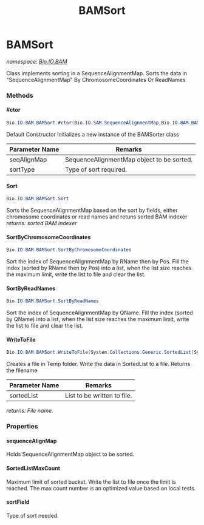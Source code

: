 ﻿---
title: BAMSort
---

# BAMSort
_namespace: [Bio.IO.BAM](N-Bio.IO.BAM.html)_

Class implements sorting in a SequenceAlignmentMap.
 Sorts the data in "SequenceAlignmentMap" By
 ChromosomeCoordinates
 Or
 ReadNames

### Methods

#### #ctor
```csharp
Bio.IO.BAM.BAMSort.#ctor(Bio.IO.SAM.SequenceAlignmentMap,Bio.IO.BAM.BAMSortByFields)
```
Default Constructor
 Initializes a new instance of the BAMSorter class

|Parameter Name|Remarks|
|--------------|-------|
|seqAlignMap|SequenceAlignmentMap object to be sorted.|
|sortType|Type of sort required.|


#### Sort
```csharp
Bio.IO.BAM.BAMSort.Sort
```
Sorts the SequenceAlignmentMap based on the sort by fields,
 either chromosome coordinates or read names and retuns sorted BAM indexer
_returns: sorted BAM indexer_

#### SortByChromosomeCoordinates
```csharp
Bio.IO.BAM.BAMSort.SortByChromosomeCoordinates
```
Sort the index of SequenceAlignmentMap by RName then by Pos.
 Fill the index (sorted by RName then by Pos) into a list, when the list size reaches
 the maximum limit, write the list to file and clear the list.

#### SortByReadNames
```csharp
Bio.IO.BAM.BAMSort.SortByReadNames
```
Sort the index of SequenceAlignmentMap by QName.
 Fill the index (sorted by QName) into a list, when the list size reaches
 the maximum limit, write the list to file and clear the list.

#### WriteToFile
```csharp
Bio.IO.BAM.BAMSort.WriteToFile(System.Collections.Generic.SortedList{System.Object,System.String})
```
Creates a file in Temp folder.
 Write the data in SortedList to a file.
 Returns the filename

|Parameter Name|Remarks|
|--------------|-------|
|sortedList|List to be written to file.|

_returns: File name._



### Properties

#### sequenceAlignMap
Holds SequenceAlignmentMap object to be sorted.
#### SortedListMaxCount
Maximum limit of sorted bucket.
 Write the list to file once the limit is reached.
 The max count number is an optimized value based on local tests.
#### sortField
Type of sort needed.

